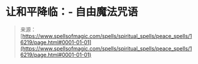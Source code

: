 <!--yml

category: 未分类

date: 2024-06-12 18:56:13

-->

# 让和平降临：- 自由魔法咒语

> 来源：[https://www.spellsofmagic.com/spells/spiritual_spells/peace_spells/16219/page.html#0001-01-01](https://www.spellsofmagic.com/spells/spiritual_spells/peace_spells/16219/page.html#0001-01-01)
